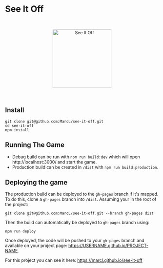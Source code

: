 # See It Off

<br/><p align="center"><img width="192" src="https://rawgit.com/marcl/see-it-off/master/favicons/android-chrome-192x192.png" alt="See It Off"></p><br/>

## Install

```
git clone git@github.com:MarcL/see-it-off.git
cd see-it-off
npm install
```

## Running The Game

* Debug build can be run with `npm run build:dev` which will open http://localhost:3000/ and start the game.
* Production build can be created in `/dist` with `npm run build:production`.

## Deploying the game

The production build can be deployed to the `gh-pages` branch if it's mapped. To do this, clone a `gh-pages` branch into `/dist`. Assuming your in the root of the project:

```
git clone git@github.com:MarcL/see-it-off.git --branch gh-pages dist
```

Then the build can automatically be deployed to `gh-pages` branch using:

```
npm run deploy
```

Once deployed, the code will be pushed to your `gh-pages` branch and available on your project page: https://USERNAME.github.io/PROJECT-NAME.

For this project you can see it here: https://marcl.github.io/see-it-off
